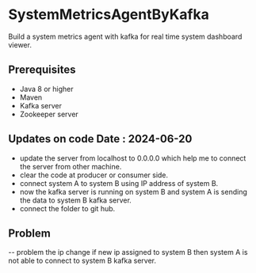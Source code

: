 # SystemMetricsAgentByKafka
Build a system metrics agent with kafka for real time system dashboard viewer.


## Prerequisites
- Java 8 or higher
- Maven
- Kafka server
- Zookeeper server  

## Updates on code Date : 2024-06-20

- update the server from localhost to 0.0.0.0 which help me to connect the server from other machine.
- clear the code at producer or consumer side.
- connect system A to system B using IP address of system B.
- now the kafka server is running on system B and system A is sending the data to system B kafka server.
- connect the folder to git hub.

## Problem
-- problem the ip change if new ip assigned to system B then system A is not able to connect to system B kafka server.